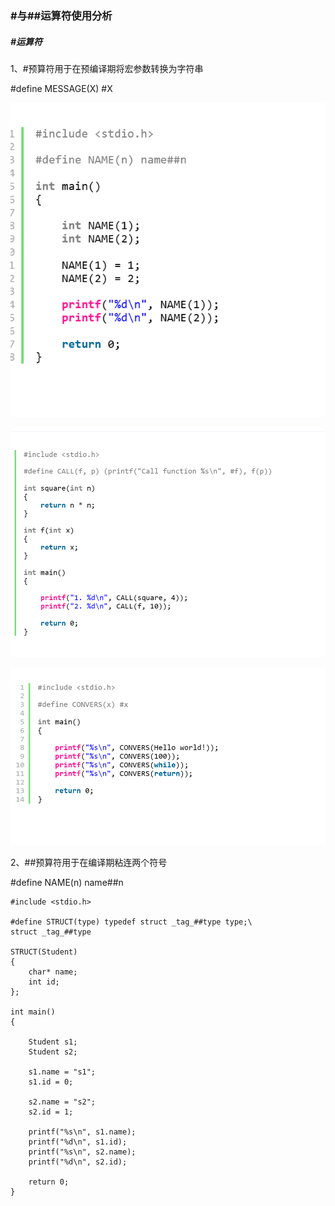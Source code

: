 ### #与##运算符使用分析

##### #运算符

1、#预算符用于在预编译期将宏参数转换为字符串

#define MESSAGE(X)    #X

![image-20231105191328006](文档中本地图片/image-20231105191328006.png)

![image-20231105191314307](文档中本地图片/image-20231105191314307.png)

![image-20231105191346658](文档中本地图片/image-20231105191346658.png)

2、##预算符用于在编译期粘连两个符号

#define NAME(n)    name##n

```
#include <stdio.h>
 
#define STRUCT(type) typedef struct _tag_##type type;\
struct _tag_##type
 
STRUCT(Student)
{
    char* name;
    int id;
};
 
int main()
{
     
    Student s1;
    Student s2;
     
    s1.name = "s1";
    s1.id = 0;
     
    s2.name = "s2";
    s2.id = 1;
     
    printf("%s\n", s1.name);
    printf("%d\n", s1.id);
    printf("%s\n", s2.name);
    printf("%d\n", s2.id);
 
    return 0;
}
```

